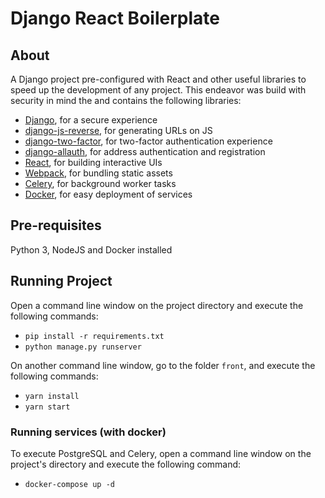 # Django React Boilerplate

## About

A Django project pre-configured with React and other useful libraries to speed up the development of any project. This endeavor was build with security in mind the and contains the following libraries:

 - [Django](), for a secure experience
 - [django-js-reverse](https://github.com/ierror/django-js-reverse), for generating URLs on JS
 - [django-two-factor](https://github.com/Bouke/django-two-factor-auth), for  two-factor authentication experience
 - [django-allauth](https://github.com/pennersr/django-allauth), for address authentication and registration
 - [React](https://reactjs.org/), for building interactive UIs
 - [Webpack](https://webpack.js.org/), for bundling static assets
 - [Celery](http://www.celeryproject.org/), for background worker tasks
 - [Docker](https://www.docker.com/), for easy deployment of services

## Pre-requisites

Python 3, NodeJS and Docker installed

## Running Project

Open a command line window on the project directory and
execute the following commands:

 - ``pip install -r requirements.txt``
 - ``python manage.py runserver``

On another command line window, go to the folder ``front``, and execute the following commands:

 - ``yarn install``
 - ``yarn start``

### Running services (with docker)

To execute PostgreSQL and Celery, open a command line window on the project's directory and execute the following command:

 - ``docker-compose up -d``